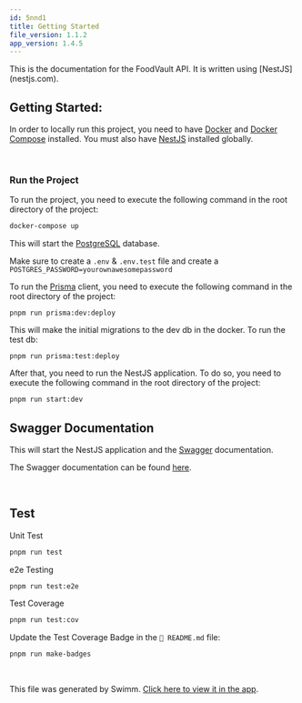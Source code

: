 ```yaml
---
id: 5nnd1
title: Getting Started
file_version: 1.1.2
app_version: 1.4.5
---
```


This is the documentation for the FoodVault API. It is written using \[NestJS\](nestjs.com).

## Getting Started:

In order to locally run this project, you need to have [Docker](https://www.docker.com/) and [Docker Compose](https://docs.docker.com/compose) installed. You must also have [NestJS](https://nestjs.com) installed globally.

<br/>

### Run the Project

To run the project, you need to execute the following command in the root directory of the project:

```bash
docker-compose up
```

This will start the [PostgreSQL](https://www.postgresql.org/) database.

Make sure to create a `.env` & `.env.test` file and create a `POSTGRES_PASSWORD=yourownawesomepassword`

To run the [Prisma](https://www.prisma.io/) client, you need to execute the following command in the root directory of the project:

```
pnpm run prisma:dev:deploy
```

This will make the initial migrations to the dev db in the docker. To run the test db:

```
pnpm run prisma:test:deploy
```

After that, you need to run the NestJS application. To do so, you need to execute the following command in the root directory of the project:

```bash
pnpm run start:dev
```

## Swagger Documentation

This will start the NestJS application and the [Swagger](https://swagger.io/) documentation.

The Swagger documentation can be found [here](http://localhost:3000/swagger](http://localhost:3000/swagger)).

<br/>

## **Test**

Unit Test

```bash
pnpm run test
```

e2e Testing

```bash
pnpm run test:e2e
```

Test Coverage

```bash
pnpm run test:cov
```

Update the Test Coverage Badge in the `📄 README.md` file:

```bash
pnpm run make-badges
```

<br/>

This file was generated by Swimm. [Click here to view it in the app](/repos/Z2l0aHViJTNBJTNBZm9vZHZhdWx0LWFwaSUzQSUzQWZvb2R2YXVsdC1pbw==/docs/5nnd1).
